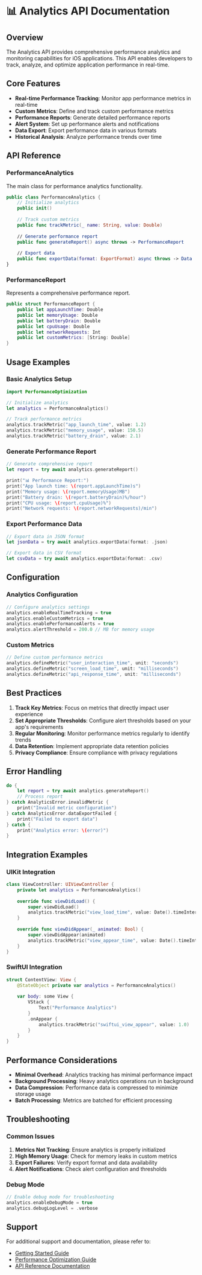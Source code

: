 # 📊 Analytics API Documentation

## Overview

The Analytics API provides comprehensive performance analytics and monitoring capabilities for iOS applications. This API enables developers to track, analyze, and optimize application performance in real-time.

## Core Features

- **Real-time Performance Tracking**: Monitor app performance metrics in real-time
- **Custom Metrics**: Define and track custom performance metrics
- **Performance Reports**: Generate detailed performance reports
- **Alert System**: Set up performance alerts and notifications
- **Data Export**: Export performance data in various formats
- **Historical Analysis**: Analyze performance trends over time

## API Reference

### PerformanceAnalytics

The main class for performance analytics functionality.

```swift
public class PerformanceAnalytics {
    // Initialize analytics
    public init()
    
    // Track custom metrics
    public func trackMetric(_ name: String, value: Double)
    
    // Generate performance report
    public func generateReport() async throws -> PerformanceReport
    
    // Export data
    public func exportData(format: ExportFormat) async throws -> Data
}
```

### PerformanceReport

Represents a comprehensive performance report.

```swift
public struct PerformanceReport {
    public let appLaunchTime: Double
    public let memoryUsage: Double
    public let batteryDrain: Double
    public let cpuUsage: Double
    public let networkRequests: Int
    public let customMetrics: [String: Double]
}
```

## Usage Examples

### Basic Analytics Setup

```swift
import PerformanceOptimization

// Initialize analytics
let analytics = PerformanceAnalytics()

// Track performance metrics
analytics.trackMetric("app_launch_time", value: 1.2)
analytics.trackMetric("memory_usage", value: 150.5)
analytics.trackMetric("battery_drain", value: 2.1)
```

### Generate Performance Report

```swift
// Generate comprehensive report
let report = try await analytics.generateReport()

print("📊 Performance Report:")
print("App launch time: \(report.appLaunchTime)s")
print("Memory usage: \(report.memoryUsage)MB")
print("Battery drain: \(report.batteryDrain)%/hour")
print("CPU usage: \(report.cpuUsage)%")
print("Network requests: \(report.networkRequests)/min")
```

### Export Performance Data

```swift
// Export data in JSON format
let jsonData = try await analytics.exportData(format: .json)

// Export data in CSV format
let csvData = try await analytics.exportData(format: .csv)
```

## Configuration

### Analytics Configuration

```swift
// Configure analytics settings
analytics.enableRealTimeTracking = true
analytics.enableCustomMetrics = true
analytics.enablePerformanceAlerts = true
analytics.alertThreshold = 200.0 // MB for memory usage
```

### Custom Metrics

```swift
// Define custom performance metrics
analytics.defineMetric("user_interaction_time", unit: "seconds")
analytics.defineMetric("screen_load_time", unit: "milliseconds")
analytics.defineMetric("api_response_time", unit: "milliseconds")
```

## Best Practices

1. **Track Key Metrics**: Focus on metrics that directly impact user experience
2. **Set Appropriate Thresholds**: Configure alert thresholds based on your app's requirements
3. **Regular Monitoring**: Monitor performance metrics regularly to identify trends
4. **Data Retention**: Implement appropriate data retention policies
5. **Privacy Compliance**: Ensure compliance with privacy regulations

## Error Handling

```swift
do {
    let report = try await analytics.generateReport()
    // Process report
} catch AnalyticsError.invalidMetric {
    print("Invalid metric configuration")
} catch AnalyticsError.dataExportFailed {
    print("Failed to export data")
} catch {
    print("Analytics error: \(error)")
}
```

## Integration Examples

### UIKit Integration

```swift
class ViewController: UIViewController {
    private let analytics = PerformanceAnalytics()
    
    override func viewDidLoad() {
        super.viewDidLoad()
        analytics.trackMetric("view_load_time", value: Date().timeIntervalSince1970)
    }
    
    override func viewDidAppear(_ animated: Bool) {
        super.viewDidAppear(animated)
        analytics.trackMetric("view_appear_time", value: Date().timeIntervalSince1970)
    }
}
```

### SwiftUI Integration

```swift
struct ContentView: View {
    @StateObject private var analytics = PerformanceAnalytics()
    
    var body: some View {
        VStack {
            Text("Performance Analytics")
        }
        .onAppear {
            analytics.trackMetric("swiftui_view_appear", value: 1.0)
        }
    }
}
```

## Performance Considerations

- **Minimal Overhead**: Analytics tracking has minimal performance impact
- **Background Processing**: Heavy analytics operations run in background
- **Data Compression**: Performance data is compressed to minimize storage usage
- **Batch Processing**: Metrics are batched for efficient processing

## Troubleshooting

### Common Issues

1. **Metrics Not Tracking**: Ensure analytics is properly initialized
2. **High Memory Usage**: Check for memory leaks in custom metrics
3. **Export Failures**: Verify export format and data availability
4. **Alert Notifications**: Check alert configuration and thresholds

### Debug Mode

```swift
// Enable debug mode for troubleshooting
analytics.enableDebugMode = true
analytics.debugLogLevel = .verbose
```

## Support

For additional support and documentation, please refer to:
- [Getting Started Guide](../GettingStarted/GettingStarted.md)
- [Performance Optimization Guide](../Performance/Performance.md)
- [API Reference Documentation](../API.md)
